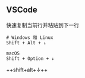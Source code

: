## VSCode

快速复制当前行并粘贴到下一行

```
# Windows 和 Linux
Shift + Alt + ↓

macOS
Shift + Option + ↓
```

++shift+alt+↓++

